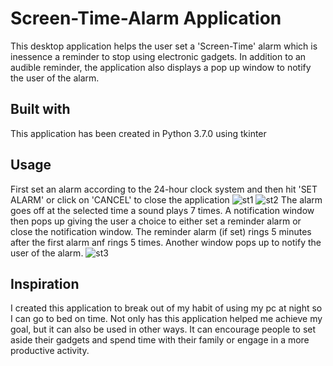 # Screen-Time-Alarm Application
This desktop application helps the user set a 'Screen-Time' alarm which is inessence a reminder to stop using electronic gadgets. In addition to an audible reminder, the application also displays a pop up window to notify the user of the alarm. 
## Built with
This application has been created in Python 3.7.0 using tkinter
## Usage
First set an alarm according to the 24-hour clock system and then hit 'SET ALARM' or click on 'CANCEL' to close the application
![st1](https://user-images.githubusercontent.com/55396033/65916327-fdd30300-e389-11e9-9ea4-13169b151106.png)
![st2](https://user-images.githubusercontent.com/55396033/65916335-00cdf380-e38a-11e9-93fe-443d3f7858b4.png)
The alarm goes off at the selected time a sound plays 7 times. A notification window then pops up giving the user a choice to either set a reminder alarm or close the notification window. The reminder alarm (if set) rings 5 minutes after the first alarm anf rings 5 times. Another window pops up to notify the user of the alarm.
![st3](https://user-images.githubusercontent.com/55396033/65916345-03c8e400-e38a-11e9-8547-e37337a8e409.png) 
## Inspiration
I created this application to break out of my habit of using my pc at night so I can go to bed on time. Not only has this application helped me achieve my goal, but it can also be used in other ways. It can encourage people to set aside their gadgets and spend time with their family or engage in a more productive activity. 

